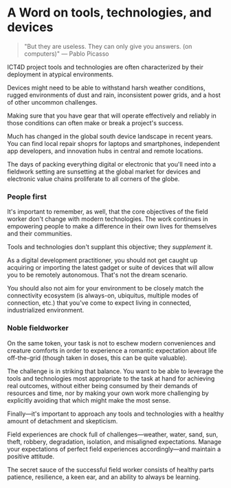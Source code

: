 # A Word on tools, technologies, and devices

> "But they are useless. They can only give you answers. (on computers)" — Pablo Picasso

ICT4D project tools and technologies are often characterized by their deployment in atypical environments.

Devices might need to be able to withstand harsh weather conditions, rugged environments of dust and rain, inconsistent power grids, and a host of other uncommon challenges.

Making sure that you have gear that will operate effectively and reliably in those conditions can often make or break a project's success.

Much has changed in the global south device landscape in recent years. You can find local repair shoprs for laptops and smartphones, independent app developers, and innovation hubs in central and remote locations.

The days of packing everything digital or electronic that you'll need into a fieldwork setting are sunsetting at the global market for devices and electronic value chains proliferate to all corners of the globe.

### People first

It's important to remember, as well, that the core objectives of the field worker don't change with modern technologies. The work continues in empowering people to make a difference in their own lives for themselves and their communities.

Tools and technologies don't supplant this objective; they *supplement* it.

As a digital development practitioner, you should not get caught up acquiring or importing the latest gadget or suite of devices that will allow you to be remotely autonomous. That's not the dream scenario.

You should also not aim for your environment to be closely match the connectivity ecosystem (is always-on, ubiquitus, multiple modes of connection, etc.) that you've come to expect living in connected, industrialized environment.

### Noble fieldworker

On the same token, your task is not to eschew modern conveniences and creature comforts in order to experience a romantic expectation about life off-the-grid (though taken in doses, this can be quite valuable).

The challenge is in striking that balance. You want to be able to leverage the tools and technologies most appropriate to the task at hand for achieving real outcomes, without either being consumed by their demands of resources and time, nor by making your own work more challenging by explicitly avoiding that which might make the most sense.

Finally—it's important to approach any tools and technologies with a healthy amount of detachment and skepticism.

Field experiences are chock full of challenges—weather, water, sand, sun, theft, robbery, degradation, isolation, and misaligned expectations. Manage your expectations of perfect field experiences accordingly—and maintain a positive attitude.

The secret sauce of the successful field worker consists of healthy parts patience, resilience, a keen ear, and an ability to always be learning.